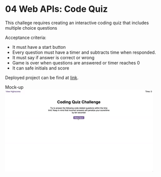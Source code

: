# 04 Web APIs: Code Quiz

This challege requires creating an interactive coding quiz that includes multiple choice questions

Acceptance criteria:

- It must have a start button
- Every question must have a timer and subtracts time when responded.
- It must say if answer is correct or wrong
- Game is over when questions are answered or timer reaches 0
- It can safe initials and score

Deployed project can be find at [link](https://itzelmariana.github.io/UTA-22-M03-Password-JS/).

Mock-up
![The Password Generator application.](./docs/04-web-apis-homework-demo.gif)
